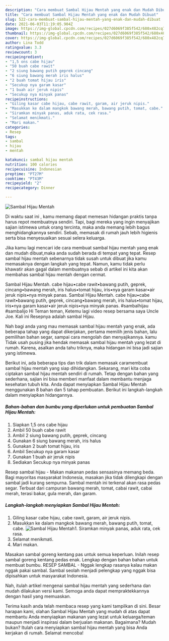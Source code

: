```yaml
---
description: "Cara membuat Sambal Hijau Mentah yang enak dan Mudah Dibuat"
title: "Cara membuat Sambal Hijau Mentah yang enak dan Mudah Dibuat"
slug: 522-cara-membuat-sambal-hijau-mentah-yang-enak-dan-mudah-dibuat
date: 2021-06-03T11:19:05.904Z
image: https://img-global.cpcdn.com/recipes/027d6069f385f542/680x482cq70/sambal-hijau-mentah-foto-resep-utama.jpg
thumbnail: https://img-global.cpcdn.com/recipes/027d6069f385f542/680x482cq70/sambal-hijau-mentah-foto-resep-utama.jpg
cover: https://img-global.cpcdn.com/recipes/027d6069f385f542/680x482cq70/sambal-hijau-mentah-foto-resep-utama.jpg
author: Lina Todd
ratingvalue: 3.3
reviewcount: 3
recipeingredient:
- "1,5 ons cabe hijau"
- "50 buah cabe rawit"
- "2 siung bawang putih geprek cincang"
- "6 siung bawang merah iris halus"
- "2 buah tomat hijau iris"
- "Secukup nya garam kasar"
- "1 buah air jeruk nipis"
- "Secukup nya minyak panas"
recipeinstructions:
- "Giling kasar cabe hijau, cabe rawit, garam, air jeruk nipis."
- "Masukkan ke dalam mangkok bawang merah, bawang putih, tomat, cabe."
- "Siramkan minyak panas, aduk rata, cek rasa."
- "Selamat menikmati."
- "Mari makan."
categories:
- Resep
tags:
- sambal
- hijau
- mentah

katakunci: sambal hijau mentah 
nutrition: 100 calories
recipecuisine: Indonesian
preptime: "PT27M"
cooktime: "PT43M"
recipeyield: "2"
recipecategory: Dinner

---
```



![Sambal Hijau Mentah](https://img-global.cpcdn.com/recipes/027d6069f385f542/680x482cq70/sambal-hijau-mentah-foto-resep-utama.jpg)

Di waktu  saat ini , kamu memang dapat memesan hidangan praktis tanpa harus repot membuatnya sendiri. Tapi, bagi mereka yang ingin menyajikan sajian istimewa untuk orang tercinta, maka anda memang lebih bagus menghidangkannya sendiri. Sebab, memasak di rumah jauh lebih higienis serta bisa menyesuaikan sesuai selera keluarga.

Jika kamu lagi mencari ide cara membuat sambal hijau mentah yang enak dan mudah dibuat,maka anda sudah berada di tempat yang tepat. Resep sambal hijau mentah  sebenarnya tidak susah untuk dibuat jika kamu memasaknya dengan langkah yang tepat. Namun, kamu tidak perlu khawatir akan gagal dalam membuatnya 
sebab di artikel ini kita akan membahas sambal hijau mentah dengan cermat.  

Sambal Hijau Mentah. cabe hijau•cabe rawit•bawang putih, geprek, cincang•bawang merah, iris halus•tomat hijau, iris•nya garam kasar•air jeruk nipis•nya minyak panas. Sambal Hijau Mentah. cabe hijau•cabe rawit•bawang putih, geprek, cincang•bawang merah, iris halus•tomat hijau, iris•nya garam kasar•air jeruk nipis•nya minyak panas. #sambalhijau #sambalijo Hi Teman teman, Ketemu lagi video resep bersama saya Uncle Joe. Kali ini Resepnya adalah sambal Hijau.

Nah bagi anda yang mau memasak sambal hijau mentah yang enak, ada beberapa tahap yang dapat dikerjakan, pertama memilih jenis bahan, lalu pemilihan bahan segar, sampai cara mengolah dan menyajikannya. kamu Tidak usah pusing jika hendak memasak sambal hijau mentah yang lezat di rumah. Karena, asalkan anda  tahu triknya, maka hidangan ini bisa jadi sajian yang istimewa.

Berikut ini, ada beberapa tips dan trik dalam memasak caramembuat sambal hijau mentah yang siap dihidangkan. Sekarang, mari kita coba ciptakan sambal hijau mentah sendiri di rumah. Tetap dengan bahan yang sederhana, sajian ini bisa memberi manfaat dalam membantu menjaga kesehatan tubuh kita. Anda dapat menyiapkan Sambal Hijau Mentah menggunakan 8 bahan dan 5 tahap pembuatan. Berikut ini langkah-langkah dalam menyiapkan hidangannya.

<!--inarticleads1-->

##### Bahan-bahan dan bumbu yang diperlukan untuk pembuatan Sambal Hijau Mentah:

1. Siapkan 1,5 ons cabe hijau
1. Ambil 50 buah cabe rawit
1. Ambil 2 siung bawang putih, geprek, cincang
1. Gunakan 6 siung bawang merah, iris halus
1. Gunakan 2 buah tomat hijau, iris
1. Ambil Secukup nya garam kasar
1. Gunakan 1 buah air jeruk nipis
1. Sediakan Secukup nya minyak panas


Resep sambal hijau - Makan makanan pedas sensasinya memang beda. Bagi mayoritas masyarakat Indonesia, masakan jika tidak dilengkapi dengan sambal jadi kurang sempurna. Sambal mentah ini terkenal akan rasa pedas segar. Terbuat dari campuran bawang merah, tomat, cabai rawit, cabai merah, terasi bakar, gula merah, dan garam. 

<!--inarticleads2-->

##### Langkah-langkah menyiapkan Sambal Hijau Mentah:

1. Giling kasar cabe hijau, cabe rawit, garam, air jeruk nipis.
1. Masukkan ke dalam mangkok bawang merah, bawang putih, tomat, cabe.
<img src="https://img-global.cpcdn.com/steps/14dd5f54bb59b77d/160x128cq70/sambal-hijau-mentah-langkah-memasak-2-foto.jpg" alt="Sambal Hijau Mentah">1. Siramkan minyak panas, aduk rata, cek rasa.
1. Selamat menikmati.
1. Mari makan.


Masakan sambal goreng kentang pas untuk semua keperluan. Inilah resep sambal goreng kentang pedas enak. Lengkap dengan bahan bahan untuk membuat bumbu. RESEP SAMBAL - Nggak lengkap rasanya kalau makan nggak pakai sambal. Sambal seolah menjadi pelengkap yang nggak bisa dipisahkan untuk masyarakat Indonesia. 

Nah, itulah artikel mengenai  sambal hijau mentah  yang sederhana dan mudah dilakukan versi kami. Semoga anda dapat mempraktekkannya dengan hasil yang memuaskan. 

Terima kasih anda telah membaca resep yang kami tampilkan di sini. Besar harapan kami, olahan  Sambal Hijau Mentah yang mudah di atas dapat membantu Anda menyiapkan makanan yang lezat untuk keluarga/teman maupun menjadi inspirasi dalam berjualan makanan. Bagaimana? Mudah bukan? Itulah cara menyiapkan sambal hijau mentah yang bisa Anda kerjakan di rumah. Selamat mencoba!

